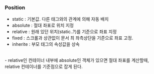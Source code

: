 ### Position
- static : 기본값. 다른 태그와의 관계에 의해 자동 배치
- absolute : 절대 좌표로 위치 지정
- relative : 원래 있던 위치(static..?)를 기준으로 좌표 지정
- fixed : 스크롤과 상관없이 문서 최 좌측상단을 기준으로 좌표 고정.
- inherite : 부모 태그의 속성값을 상속
<br>
- relative인 컨테이너 내부에 absolute인 객체가 있으면 절대 좌표를 계산할때, relative 컨테이너를
기준점으로 잡게 된다. 